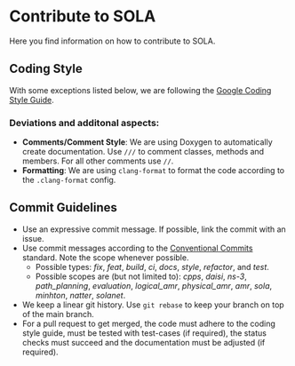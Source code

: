 # Contribute to SOLA

Here you find information on how to contribute to SOLA.

## Coding Style

With some exceptions listed below, we are following the [Google Coding Style Guide](https://google.github.io/styleguide/cppguide.html).

### Deviations and additonal aspects:
- **Comments/Comment Style**:
We are using Doxygen to automatically create documentation.
Use ``///`` to comment classes, methods and members.
For all other comments use ``//``.
- **Formatting**: We are using ``clang-format`` to format the code according to the ``.clang-format`` config.

## Commit Guidelines
- Use an expressive commit message. If possible, link the commit with an issue.
- Use commit messages according to the [Conventional Commits](https://www.conventionalcommits.org/en/v1.0.0/) standard. Note the scope whenever possible.
  - Possible types: *fix*, *feat*, *build*, *ci*, *docs*, *style*, *refactor*, and *test*. 
  - Possible scopes are (but not limited to): *cpps*, *daisi*, *ns-3*, *path_planning*, *evaluation*, *logical_amr*, *physical_amr*, *amr*, *sola*, *minhton*, *natter*, *solanet*.
- We keep a linear git history. Use ``git rebase`` to keep your branch on top of the main branch.
- For a pull request to get merged, the code must adhere to the coding style guide, must be tested with test-cases (if required), the status checks must succeed and the documentation must be adjusted (if required). 
